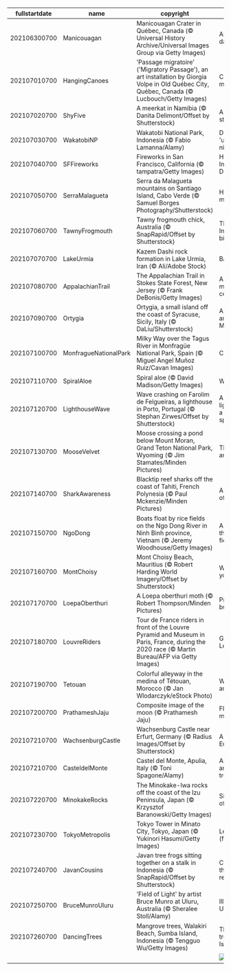 |fullstartdate|name|copyright|title|image|
|--|--|--|--|--|
202106300700|Manicouagan|Manicouagan Crater in Québec, Canada (© Universal History Archive/Universal Images Group via Getty Images)|An impactful day|![](/en-US/2021/07/202106300700Manicouagan.jpg)|
202107010700|HangingCanoes|'Passage migratoire' ('Migratory Passage'), an art installation by Giorgia Volpe in Old Québec City, Québec, Canada (© Lucbouch/Getty Images)|Celebrating migrations|![](/en-US/2021/07/202107010700HangingCanoes.jpg)|
202107020700|ShyFive|A meerkat in Namibia (© Danita Delimont/Offset by Shutterstock)|A meerkat stands alone|![](/en-US/2021/07/202107020700ShyFive.jpg)|
202107030700|WakatobiNP|Wakatobi National Park, Indonesia (© Fabio Lamanna/Alamy)|Diving into the 'underwater nirvana'|![](/en-US/2021/07/202107030700WakatobiNP.jpg)|
202107040700|SFFireworks|Fireworks in San Francisco, California (© tampatra/Getty Images)|Happy Independence Day!|![](/en-US/2021/07/202107040700SFFireworks.jpg)|
202107050700|SerraMalagueta|Serra da Malagueta mountains on Santiago Island, Cabo Verde (© Samuel Borges Photography/Shutterstock)|How green is my valley|![](/en-US/2021/07/202107050700SerraMalagueta.jpg)|
202107060700|TawnyFrogmouth|Tawny frogmouth chick, Australia (© SnapRapid/Offset by Shutterstock)|The most Instagrammable bird?|![](/en-US/2021/07/202107060700TawnyFrogmouth.jpg)|
202107070700|LakeUrmia|Kazem Dashi rock formation in Lake Urmia, Iran (© Ali/Adobe Stock)|Back on the rise|![](/en-US/2021/07/202107070700LakeUrmia.jpg)|
202107080700|AppalachianTrail|The Appalachian Trail in Stokes State Forest, New Jersey (© Frank DeBonis/Getty Images)|A storied trail marks a century|![](/en-US/2021/07/202107080700AppalachianTrail.jpg)|
202107090700|Ortygia|Ortygia, a small island off the coast of Syracuse, Sicily, Italy (© DaLiu/Shutterstock)|A center of antiquity on the Mediterranean|![](/en-US/2021/07/202107090700Ortygia.jpg)|
202107100700|MonfragueNationalPark|Milky Way over the Tagus River in Monfragüe National Park, Spain (© Miguel Angel Muñoz Ruiz/Cavan Images)|Celestial Spain|![](/en-US/2021/07/202107100700MonfragueNationalPark.jpg)|
202107110700|SpiralAloe|Spiral aloe (© David Madison/Getty Images)|Why, aloe there|![](/en-US/2021/07/202107110700SpiralAloe.jpg)|
202107120700|LighthouseWave|Wave crashing on Farolim de Felgueiras, a lighthouse in Porto, Portugal (© Stephan Zirwes/Offset by Shutterstock)|A lofty lighthouse and a little ocean spray|![](/en-US/2021/07/202107120700LighthouseWave.jpg)|
202107130700|MooseVelvet|Moose crossing a pond below Mount Moran, Grand Teton National Park, Wyoming (© Jim Stamates/Minden Pictures)|Through an artist's eyes|![](/en-US/2021/07/202107130700MooseVelvet.jpg)|
202107140700|SharkAwareness|Blacktip reef sharks off the coast of Tahiti, French Polynesia (© Paul Mckenzie/Minden Pictures)|A different view of sharks|![](/en-US/2021/07/202107140700SharkAwareness.jpg)|
202107150700|NgoDong|Boats float by rice fields on the Ngo Dong River in Ninh Bình province, Vietnam (© Jeremy Woodhouse/Getty Images)|A river runs through rice fields|![](/en-US/2021/07/202107150700NgoDong.jpg)|
202107160700|MontChoisy|Mont Choisy Beach, Mauritius (© Robert Harding World Imagery/Offset by Shutterstock)|Whatever floats your boat|![](/en-US/2021/07/202107160700MontChoisy.jpg)|
202107170700|LoepaOberthuri|A Loepa oberthuri moth (© Robert Thompson/Minden Pictures)|Pretty, pretty…butterfly?|![](/en-US/2021/07/202107170700LoepaOberthuri.jpg)|
202107180700|LouvreRiders|Tour de France riders in front of the Louvre Pyramid and Museum in Paris, France, during the 2020 race (© Martin Bureau/AFP via Getty Images)|Grand finish of Le Tour|![](/en-US/2021/07/202107180700LouvreRiders.jpg)|
202107190700|Tetouan|Colorful alleyway in the medina of Tétouan, Morocco (© Jan Wlodarczyk/eStock Photo)|Wander the ancient medina|![](/en-US/2021/07/202107190700Tetouan.jpg)|
202107200700|PrathameshJaju|Composite image of the moon (© Prathamesh Jaju)|Fly me to the moon|![](/en-US/2021/07/202107200700PrathameshJaju.jpg)|
202107210700|WachsenburgCastle|Wachsenburg Castle near Erfurt, Germany (© Radius Images/Offset by Shutterstock)|A reflection of Europe's past|![](/en-US/2021/07/202107210700WachsenburgCastle.jpg)|
202107210700|CasteldelMonte|Castel del Monte, Apulia, Italy (© Toni Spagone/Alamy)|An octagonal architectural treasure|![](/en-US/2021/07/202107210700CasteldelMonte.jpg)|
202107220700|MinokakeRocks|The Minokake-Iwa rocks off the coast of the Izu Peninsula, Japan (© Krzysztof Baranowski/Getty Images)|Singing praises of the oceans|![](/en-US/2021/07/202107220700MinokakeRocks.jpg)|
202107230700|TokyoMetropolis|Tokyo Tower in Minato City, Tokyo, Japan (© Yukinori Hasumi/Getty Images)|Let the games (finally) begin!|![](/en-US/2021/07/202107230700TokyoMetropolis.jpg)|
202107240700|JavanCousins|Javan tree frogs sitting together on a stalk in Indonesia (© SnapRapid/Offset by Shutterstock)|Can you see the family resemblance?|![](/en-US/2021/07/202107240700JavanCousins.jpg)|
202107250700|BruceMunroUluru|'Field of Light' by artist Bruce Munro at Uluru, Australia (© Sheralee Stoll/Alamy)|Illuminated Uluru|![](/en-US/2021/07/202107250700BruceMunroUluru.jpg)|
202107260700|DancingTrees|Mangrove trees, Walakiri Beach, Sumba Island, Indonesia (© Tengguo Wu/Getty Images)|The 'dancing trees' of Sumba Island|![](/en-US/2021/07/202107260700DancingTrees.jpg)|
||||![](/en-US/2021/07/.jpg)|
